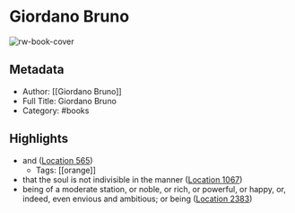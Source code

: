# Giordano Bruno

![rw-book-cover](https://m.media-amazon.com/images/I/41TezXbf09L._SY160.jpg)

## Metadata
- Author: [[Giordano Bruno]]
- Full Title: Giordano Bruno
- Category: #books

## Highlights
- and ([Location 565](https://readwise.io/to_kindle?action=open&asin=B001G6128G&location=565))
    - Tags: [[orange]] 
- that the soul is not indivisible in the manner ([Location 1067](https://readwise.io/to_kindle?action=open&asin=B001G6128G&location=1067))
- being of a moderate station, or noble, or rich, or powerful, or happy, or, indeed, even envious and ambitious; or being ([Location 2383](https://readwise.io/to_kindle?action=open&asin=B001G6128G&location=2383))
